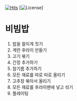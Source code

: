 [![Hits](https://hits.seeyoufarm.com/api/count/incr/badge.svg?url=https%3A%2F%2Fgithub.com%2F5hyunkwon%2Fgit-recipe&count_bg=%2379C83D&title_bg=%23555555&icon=&icon_color=%23E7E7E7&title=hits&edge_flat=false)](https://hits.seeyoufarm.com)
[![License](https://img.shields.io/github/license/5hyunkwon/git-recipe)]
# 비빔밥
1. 밥을 찰지게 짓기
2. 계란 후라이 만들기
3. 고기 볶기
4. 간장 추가하기
5. 참기름 추가하기
6. 모든 재료를 따로 따로 올리기
7. 고추장 볶아서 올리기
8. 모든 재료를 후라이팬에 넣고 섞기
9. 플레이팅
